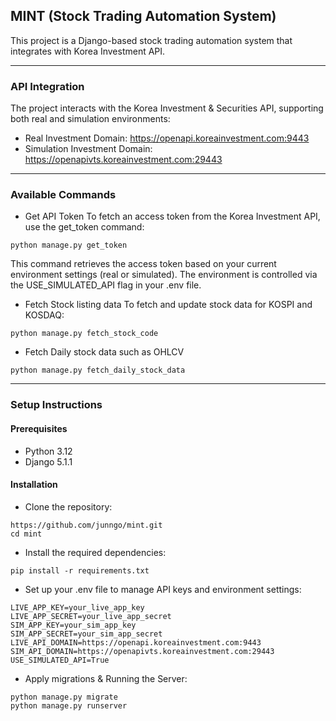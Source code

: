 ## MINT (Stock Trading Automation System)

This project is a Django-based stock trading automation system that integrates with Korea Investment API.

---

### API Integration
The project interacts with the Korea Investment & Securities API, supporting both real and simulation environments:

- Real Investment Domain: https://openapi.koreainvestment.com:9443
- Simulation Investment Domain: https://openapivts.koreainvestment.com:29443


---

### Available Commands
- Get API Token
To fetch an access token from the Korea Investment API, use the get_token command:

```
python manage.py get_token
```

This command retrieves the access token based on your current environment settings (real or simulated). The environment is controlled via the USE_SIMULATED_API flag in your .env file.

- Fetch Stock listing data
To fetch and update stock data for KOSPI and KOSDAQ:

```
python manage.py fetch_stock_code
```

- Fetch Daily stock data such as OHLCV

```
python manage.py fetch_daily_stock_data
```

---

### Setup Instructions

#### Prerequisites
- Python 3.12
- Django 5.1.1

#### Installation
- Clone the repository:
```
https://github.com/junngo/mint.git
cd mint
```

- Install the required dependencies:
```
pip install -r requirements.txt
```

- Set up your .env file to manage API keys and environment settings:
```
LIVE_APP_KEY=your_live_app_key
LIVE_APP_SECRET=your_live_app_secret
SIM_APP_KEY=your_sim_app_key
SIM_APP_SECRET=your_sim_app_secret
LIVE_API_DOMAIN=https://openapi.koreainvestment.com:9443
SIM_API_DOMAIN=https://openapivts.koreainvestment.com:29443
USE_SIMULATED_API=True
```

- Apply migrations & Running the Server:
```
python manage.py migrate
python manage.py runserver
```

